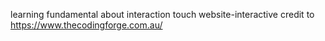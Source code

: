 learning fundamental about interaction touch website-interactive
credit to https://www.thecodingforge.com.au/
